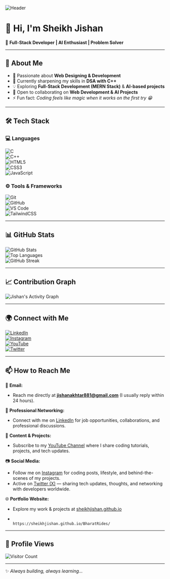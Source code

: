 <!-- Banner / GIF -->
![Header](https://github.com/sheikhjishan/sheikhjishan/blob/main/banner.gif)

# 👋 Hi, I'm Sheikh Jishan  

🚀 **Full-Stack Developer | AI Enthusiast | Problem Solver**  

---

## 🌟 About Me  
- 👀 Passionate about **Web Designing & Development**  
- 🌱 Currently sharpening my skills in **DSA with C++**  
- 💡 Exploring **Full-Stack Development (MERN Stack)** & **AI-based projects**  
- 💞️ Open to collaborating on **Web Development & AI Projects**  
- ⚡ Fun fact: *Coding feels like magic when it works on the first try 😁*  

---

## 🛠 Tech Stack  
### 💻 Languages  
![C](https://img.shields.io/badge/C-00599C?style=for-the-badge&logo=c&logoColor=white)  
![C++](https://img.shields.io/badge/C++-00599C?style=for-the-badge&logo=c%2B%2B&logoColor=white)  
![HTML5](https://img.shields.io/badge/HTML5-E34F26?style=for-the-badge&logo=html5&logoColor=white)  
![CSS3](https://img.shields.io/badge/CSS3-1572B6?style=for-the-badge&logo=css3&logoColor=white)  
![JavaScript](https://img.shields.io/badge/JavaScript-323330?style=for-the-badge&logo=javascript&logoColor=%23F7DF1E)  

### ⚙️ Tools & Frameworks  
![Git](https://img.shields.io/badge/Git-F05032?style=for-the-badge&logo=git&logoColor=white)  
![GitHub](https://img.shields.io/badge/GitHub-100000?style=for-the-badge&logo=github&logoColor=white)  
![VS Code](https://img.shields.io/badge/VS%20Code-007ACC?style=for-the-badge&logo=visualstudiocode&logoColor=white)  
![TailwindCSS](https://img.shields.io/badge/Tailwind_CSS-38B2AC?style=for-the-badge&logo=tailwind-css&logoColor=white)  

---

## 📊 GitHub Stats  
![GitHub Stats](https://github-readme-stats.vercel.app/api?username=sheikhjishan&show_icons=true&theme=tokyonight)  
![Top Languages](https://github-readme-stats.vercel.app/api/top-langs/?username=sheikhjishan&layout=compact&theme=tokyonight)  
![GitHub Streak](https://github-readme-streak-stats.herokuapp.com/?user=sheikhjishan&theme=tokyonight)  

---

## 📈 Contribution Graph  
![Jishan's Activity Graph](https://github-readme-activity-graph.vercel.app/graph?username=sheikhjishan&theme=tokyo-night)  

---

## 🌍 Connect with Me  
[![LinkedIn](https://img.shields.io/badge/LinkedIn-%230A66C2.svg?&style=for-the-badge&logo=linkedin&logoColor=white)](https://linkedin.com/in/sheikh-jishan-68a073293/)  
[![Instagram](https://img.shields.io/badge/Instagram-%23E4405F.svg?&style=for-the-badge&logo=instagram&logoColor=white)](https://instagram.com/builtbyjishan/?hl=en)  
[![YouTube](https://img.shields.io/badge/YouTube-%23FF0000.svg?&style=for-the-badge&logo=youtube&logoColor=white)](https://youtube.com/your-channel)  
[![Twitter](https://img.shields.io/badge/Twitter-%231DA1F2.svg?&style=for-the-badge&logo=twitter&logoColor=white)](https://x.com/_sheikhjishan_)  

---

## 📫 How to Reach Me  

📩 **Email:**  
- Reach me directly at **jishanakhtar881@gmail.com** (I usually reply within 24 hours).  

💼 **Professional Networking:**  
- Connect with me on [LinkedIn](https://www.linkedin.com/in/sheikh-jishan-68a073293/) for job opportunities, collaborations, and professional discussions.  

🎥 **Content & Projects:**  
- Subscribe to my [YouTube Channel](https://youtube.com/your-channel) where I share coding tutorials, projects, and tech updates.  

📷 **Social Media:**  
- Follow me on [Instagram](https://www.instagram.com/builtbyjishan/?hl=en) for coding posts, lifestyle, and behind-the-scenes of my projects.  
- Active on [Twitter (X)](https://x.com/_sheikhjishan_) — sharing tech updates, thoughts, and networking with developers worldwide.  

🌐 **Portfolio Website:**  
- Explore my work & projects at [sheikhjishan.github.io](https://sheikhjishan.github.io/my-portfolio/)
-                                https://sheikhjishan.github.io/BharatRides/

---

## 👀 Profile Views  
![Visitor Count](https://komarev.com/ghpvc/?username=sheikhjishan&color=blue&style=flat-square)  

---

✨ *Always building, always learning…*  
